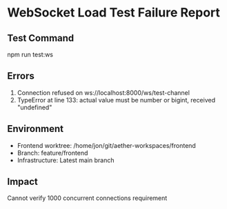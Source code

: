 # WebSocket Load Test Failure Report

## Test Command
npm run test:ws

## Errors
1. Connection refused on ws://localhost:8000/ws/test-channel
2. TypeError at line 133: actual value must be number or bigint, received "undefined"

## Environment
- Frontend worktree: /home/jon/git/aether-workspaces/frontend
- Branch: feature/frontend
- Infrastructure: Latest main branch

## Impact
Cannot verify 1000 concurrent connections requirement 